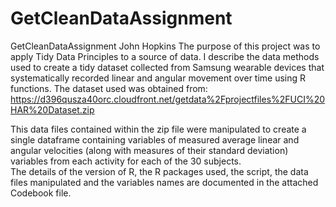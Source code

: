 # GetCleanDataAssignment
GetCleanDataAssignment John Hopkins
The purpose of this project was to apply Tidy Data Principles to a source of data.
I describe the data methods used to create a tidy dataset collected from Samsung wearable devices that 
systematically recorded linear and angular movement over time using R functions.  The dataset used was obtained from:
https://d396qusza40orc.cloudfront.net/getdata%2Fprojectfiles%2FUCI%20HAR%20Dataset.zip 

This data files contained within the zip file were manipulated to create a single dataframe containing variables of measured 
average linear and angular velocities (along with measures of their standard deviation) variables from each activity 
for each of the 30 subjects.  
The details of the version of R, the R packages used, the script, the data files manipulated and the variables names 
are documented in the attached Codebook file.



